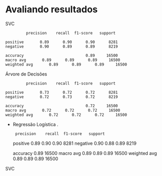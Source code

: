 # Avaliando resultados

SVC

             precision    recall  f1-score   support

    positive       0.89      0.90      0.90      8281
    negative       0.90      0.89      0.89      8219

    accuracy                           0.89     16500
    macro avg       0.89      0.89      0.89     16500
    weighted avg       0.89      0.89      0.89     16500




Árvore de Decisões

             precision    recall  f1-score   support

    positive       0.73      0.72      0.72      8281
    negative       0.72      0.73      0.72      8219

    accuracy                           0.72     16500
    macro avg       0.72      0.72      0.72     16500
    weighted avg       0.72      0.72      0.72     16500



- Regressão Logística
.

       precision    recall  f1-score   support

    positive       0.89      0.90      0.90      8281
    negative       0.90      0.88      0.89      8219

    accuracy                           0.89     16500
    macro avg       0.89      0.89      0.89     16500
    weighted avg       0.89      0.89      0.89     16500


SVC



